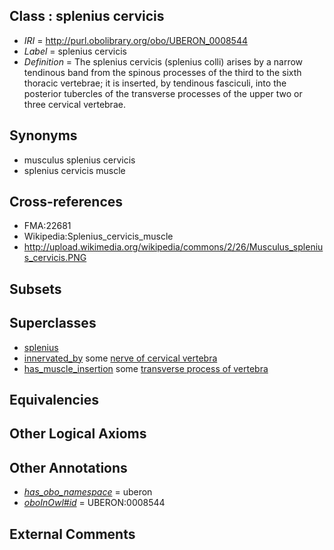 
## Class : splenius cervicis

 * *IRI* = http://purl.obolibrary.org/obo/UBERON_0008544
 * *Label* = splenius cervicis
 * *Definition* = The splenius cervicis (splenius colli) arises by a narrow tendinous band from the spinous processes of the third to the sixth thoracic vertebrae; it is inserted, by tendinous fasciculi, into the posterior tubercles of the transverse processes of the upper two or three cervical vertebrae.

## Synonyms

 * musculus splenius cervicis
 * splenius cervicis muscle

## Cross-references

 * FMA:22681
 * Wikipedia:Splenius_cervicis_muscle
 * http://upload.wikimedia.org/wikipedia/commons/2/26/Musculus_splenius_cervicis.PNG

## Subsets


## Superclasses

 * [splenius](../../UBERON/52/UBERON_0002252.md)
 * [innervated_by](../../RO/05/RO_0002005.md) some [nerve of cervical vertebra](../../UBERON/62/UBERON_0000962.md)
 * [has_muscle_insertion](../../RO/73/RO_0002373.md) some [transverse process of vertebra](../../UBERON/77/UBERON_0001077.md)

## Equivalencies


## Other Logical Axioms


## Other Annotations

 * *[has_obo_namespace](../../ce/oboInOwl#hasOBONamespace.md)* = uberon
 * *[oboInOwl#id](../../id/oboInOwl#id.md)* = UBERON:0008544

## External Comments

